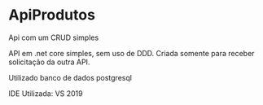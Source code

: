 # ApiProdutos
Api com um CRUD simples

API em .net core simples, sem uso de DDD. 
Criada somente para receber solicitação da outra API.

Utilizado banco de dados postgresql

IDE Utilizada: VS 2019
